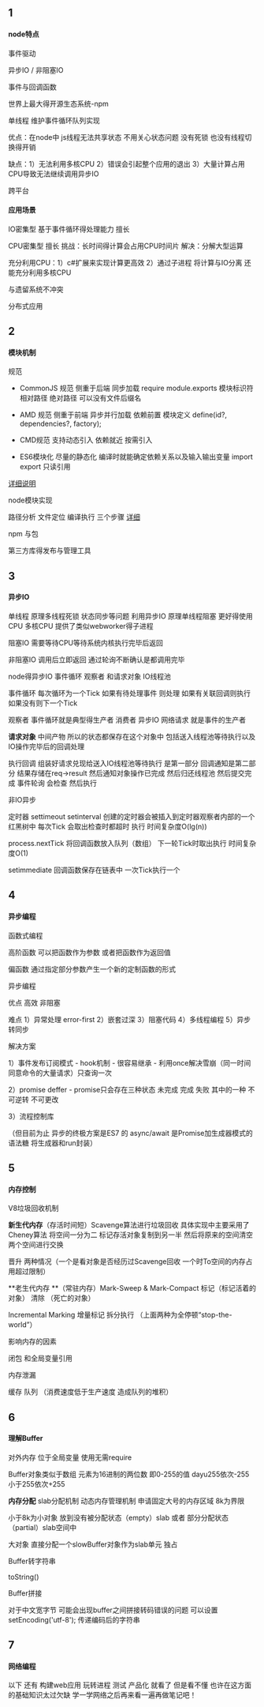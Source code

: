 ## 1

#### node特点

事件驱动

异步IO / 非阻塞IO

事件与回调函数

世界上最大得开源生态系统-npm

单线程 维护事件循环队列实现

优点：在node中 js线程无法共享状态 不用关心状态问题 没有死锁 也没有线程切换得开销

缺点：1）无法利用多核CPU 2）错误会引起整个应用的退出 3）大量计算占用CPU导致无法继续调用异步IO

跨平台

#### 应用场景

IO密集型 基于事件循环得处理能力 擅长

CPU密集型 擅长 挑战：长时间得计算会占用CPU时间片 解决：分解大型运算

充分利用CPU：1）c\#扩展来实现计算更高效 2）通过子进程 将计算与IO分离 还能充分利用多核CPU

与遗留系统不冲突

分布式应用

## 2

#### 模块机制

规范

* CommonJS 规范  侧重于后端 同步加载 require module.exports 模块标识符 相对路径 绝对路径 可以没有文件后缀名

* AMD 规范 侧重于前端 异步并行加载 依赖前置 模块定义 define\(id?, dependencies?, factory\);

* CMD规范 支持动态引入  依赖就近 按需引入

* ES6模块化  尽量的静态化 编译时就能确定依赖关系以及输入输出变量 import export 只读引用

[详细说明](https://segmentfault.com/a/1190000015991869)

node模块实现

路径分析 文件定位 编译执行 三个步骤 [详细](https://www.cnblogs.com/AliceX-J/p/5276125.html)

npm 与包

第三方库得发布与管理工具

## 3

#### 异步IO

单线程 原理多线程死锁 状态同步等问题 利用异步IO 原理单线程阻塞 更好得使用CPU 多核CPU 提供了类似webworker得子进程

阻塞IO 需要等待CPU等待系统内核执行完毕后返回

非阻塞IO 调用后立即返回 通过轮询不断确认是都调用完毕

node得异步IO 事件循环 观察者 和请求对象 IO线程池

事件循环 每次循环为一个Tick 如果有待处理事件 则处理 如果有关联回调则执行 如果没有则下一个Tick

观察者 事件循环就是典型得生产者 消费者 异步IO 网络请求 就是事件的生产者

**请求对象** 中间产物 所以的状态都保存在这个对象中 包括送入线程池等待执行以及IO操作完毕后的回调处理

执行回调 组装好请求兑现给送入IO线程池等待执行 是第一部分 回调通知是第二部分 结果存储在req-&gt;result 然后通知对象操作已完成 然后归还线程池 然后提交完成 事件轮询 会检查 然后执行

非IO异步

定时器 settimeout setinterval 创建的定时器会被插入到定时器观察者内部的一个红黑树中 每次Tick 会取出检查时都超时 执行 时间复杂度O\(lg\(n\)\)

process.nextTick 将回调函数放入队列（数组） 下一轮Tick时取出执行 时间复杂度O\(1\)

setimmediate 回调函数保存在链表中 一次Tick执行一个

## 4

#### 异步编程

函数式编程

高阶函数 可以把函数作为参数 或者把函数作为返回值

偏函数 通过指定部分参数产生一个新的定制函数的形式

异步编程

优点 高效 非阻塞

难点 1）异常处理 error-first  2）嵌套过深 3）阻塞代码 4）多线程编程 5）异步转同步

解决方案

1）事件发布订阅模式  - hook机制  - 很容易继承 - 利用once解决雪崩（同一时间同意命令的大量请求）只查询一次

2）promise deffer - promise只会存在三种状态 未完成 完成 失败 其中的一种 不可逆转 不可更改

3）流程控制库

（但目前为止 异步的终极方案是ES7 的 async/await 是Promise加生成器模式的语法糖 将生成器和run封装）

## 5

#### 内存控制

V8垃圾回收机制

**新生代内存**（存活时间短）Scavenge算法进行垃圾回收 具体实现中主要采用了Cheney算法 将空间一分为二 标记存活对象复制到另一半 然后将原来的空间清空 两个空间进行交换

晋升 两种情况（一个是看对象是否经历过Scavenge回收 一个时To空间的内存占用超过限制）

**老生代内存 **（常驻内存）Mark-Sweep & Mark-Compact 标记（标记活着的对象） 清除 （死亡的对象）

Incremental Marking 增量标记 拆分执行 （上面两种为全停顿“stop-the-world”）

影响内存的因素

闭包 和全局变量引用

内存泄漏

缓存 队列 （消费速度低于生产速度 造成队列的堆积）

## 6

#### 理解Buffer

对外内存 位于全局变量 使用无需require

Buffer对象类似于数组 元素为16进制的两位数 即0-255的值 dayu255依次-255 小于255依次+255

**内存分配** slab分配机制 动态内存管理机制 申请固定大号的内存区域  8k为界限

小于8k为小对象 放到没有被分配状态（empty）slab 或者 部分分配状态（partial）slab空间中

大对象 直接分配一个slowBuffer对象作为slab单元 独占

Buffer转字符串

toString\(\)

Buffer拼接

对于中文宽字节 可能会出现buffer之间拼接转码错误的问题 可以设置setEncoding\('utf-8'\); 传递编码后的字符串

## 7

#### 网络编程

以下 还有 构建web应用 玩转进程 测试 产品化 就看了 但是看不懂 也许在这方面的基础知识太过欠缺 学一学网络之后再来看一遍再做笔记吧！


